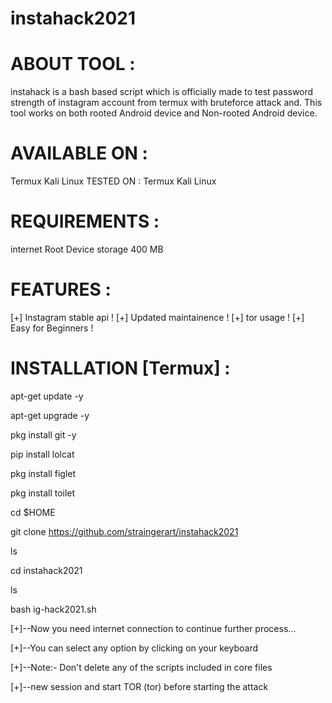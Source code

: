 # instahack2021

# ABOUT TOOL :
instahack is a bash based script which is officially made to test password strength of instagram account from termux with bruteforce attack and. This tool works on both rooted Android device and Non-rooted Android device.

# AVAILABLE ON :
Termux
Kali Linux
TESTED ON :
Termux
Kali Linux
# REQUIREMENTS :
internet
Root Device
storage 400 MB
# FEATURES :
[+] Instagram stable api !
[+] Updated maintainence !
[+] tor usage !
[+] Easy for Beginners !

# INSTALLATION [Termux] :
apt-get update -y

apt-get upgrade -y

pkg install git -y

pip install lolcat

pkg install figlet

pkg install toilet

cd $HOME

git clone https://github.com/straingerart/instahack2021

ls

cd instahack2021

ls

bash ig-hack2021.sh



[+]--Now you need internet connection to continue further process...

[+]--You can select any option by clicking on your keyboard

[+]--Note:- Don't delete any of the scripts included in core files

[+]--new session and start TOR (tor) before starting the attack
